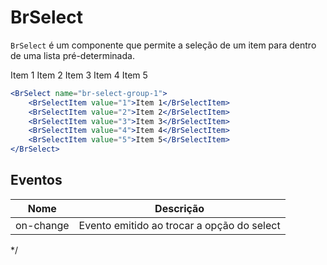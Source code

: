 <script setup>
import BrSelect from '../../src/components/select/BrSelect.vue'
import BrSelectItem from '../../src/components/select/BrSelectItem.vue'
</script>

# BrSelect <Badge type="warning" text="alpha" />

`BrSelect` é um componente que permite a seleção de um item para dentro de uma lista pré-determinada.

<BrSelect name="br-select-group-1">
	<BrSelectItem value="1">Item 1</BrSelectItem>
	<BrSelectItem value="2">Item 2</BrSelectItem>
	<BrSelectItem value="3">Item 3</BrSelectItem>
	<BrSelectItem value="4">Item 4</BrSelectItem>
	<BrSelectItem value="5">Item 5</BrSelectItem>
</BrSelect>

```jsx
<BrSelect name="br-select-group-1">
	<BrSelectItem value="1">Item 1</BrSelectItem>
	<BrSelectItem value="2">Item 2</BrSelectItem>
	<BrSelectItem value="3">Item 3</BrSelectItem>
	<BrSelectItem value="4">Item 4</BrSelectItem>
	<BrSelectItem value="5">Item 5</BrSelectItem>
</BrSelect>
```

## Eventos

| Nome          | Descrição                                                                              |
| ------------- | :------------------------------------------------------------------------------------: |
| on-change     | Evento emitido ao trocar a opção do select                                             |

 */
<style lang="scss">
@import '../../src/styles/index.scss'
</style>